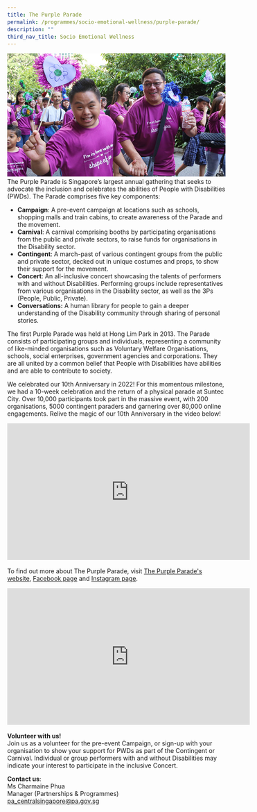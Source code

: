 ```yaml
---
title: The Purple Parade
permalink: /programmes/socio-emotional-wellness/purple-parade/
description: ""
third_nav_title: Socio Emotional Wellness
---
```

![Purple Parade](/images/Programmes/purple-parade-main-image43b225c81b0c43559ef1dc15cbcee737.jpg)
The Purple Parade is Singapore’s largest annual gathering that seeks to advocate the inclusion and celebrates the abilities of People with Disabilities (PWDs). The Parade comprises five key components:

*   **Campaign**: A pre-event campaign at locations such as schools, shopping malls and train cabins, to create awareness of the Parade and the movement.
*   **Carnival**: A carnival comprising booths by participating organisations from the public and private sectors, to raise funds for organisations in the Disability sector.
*   **Contingent**: A march-past of various contingent groups from the public and private sector, decked out in unique costumes and props, to show their support for the movement.
*   **Concert**: An all-inclusive concert showcasing the talents of performers with and without Disabilities. Performing groups include representatives from various organisations in the Disability sector, as well as the 3Ps (People, Public, Private).
*   **Conversations:** A human library for people to gain a deeper understanding of the Disability community through sharing of personal stories. 

The first Purple Parade was held at Hong Lim Park in 2013. The Parade consists of participating groups and individuals, representing a community of like-minded organisations such as Voluntary Welfare Organisations, schools, social enterprises, government agencies and corporations. They are all united by a common belief that People with Disabilities have abilities and are able to contribute to society.

We celebrated our 10th Anniversary in 2022! For this momentous milestone, we had a 10-week celebration and the return of a physical parade at Suntec City. Over 10,000 participants took part in the massive event, with 200 organisations, 5000 contingent paraders and garnering over 80,000 online engagements. Relive the magic of our 10th Anniversary in the video below!

<iframe width="560" height="315" src="https://www.youtube.com/embed/f5RYHmoy8JE?start=4" title="YouTube video player" frameborder="0" allow="accelerometer; autoplay; clipboard-write; encrypted-media; gyroscope; picture-in-picture; web-share" allowfullscreen></iframe>

To find out more about The Purple Parade, visit [The Purple Parade's website](https://www.purpleparade.sg/), [Facebook page](https://www.facebook.com/purpleparade) and [Instagram page](https://www.instagram.com/purpleparade/).

<iframe width="560" height="315" src="https://www.youtube.com/embed/_k8pGRFKC5A" title="YouTube video player" frameborder="0" allow="accelerometer; autoplay; clipboard-write; encrypted-media; gyroscope; picture-in-picture" allowfullscreen></iframe>

**Volunteer with us!**  
Join us as a volunteer for the pre-event Campaign, or sign-up with your organisation to show your support for PWDs as part of the Contingent or Carnival. Individual or group performers with and without Disabilities may indicate your interest to participate in the inclusive Concert.

**Contact us**:  
Ms Charmaine Phua  
Manager (Partnerships & Programmes)  
[pa_centralsingapore@pa.gov.sg](mailto:pa_centralsingapore@pa.gov.sg)